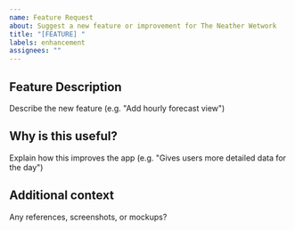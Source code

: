 ```yaml
---
name: Feature Request
about: Suggest a new feature or improvement for The Neather Wetwork
title: "[FEATURE] "
labels: enhancement
assignees: ""
---
```


## Feature Description
Describe the new feature (e.g. "Add hourly forecast view")

## Why is this useful?
Explain how this improves the app (e.g. "Gives users more detailed data for the day")

## Additional context
Any references, screenshots, or mockups?
